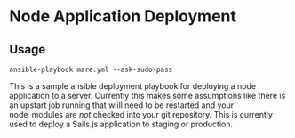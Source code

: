 Node Application Deployment
===========================

Usage
-----
    ansible-playbook mare.yml --ask-sudo-pass


This is a sample ansible deployment playbook for deploying a node application to a server. Currently this makes some assumptions like there is an upstart job running that wiill need to be restarted and your node_modules are *not* checked into your git repository. This is currently used to deploy a Sails.js application to staging or production.

